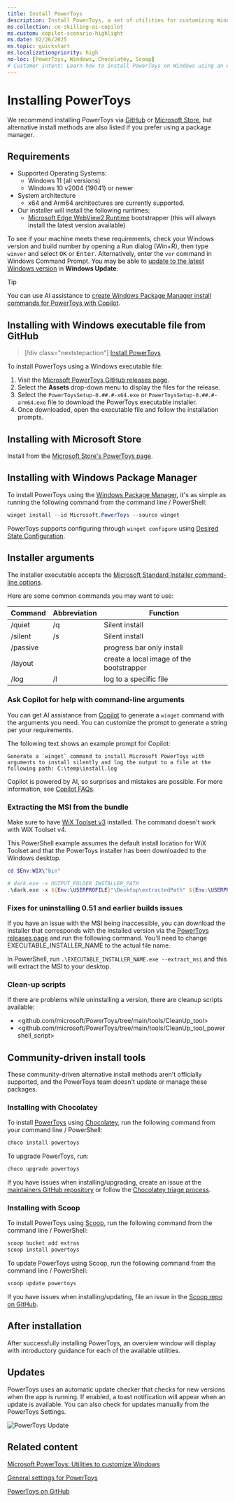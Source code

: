 ```yaml
---
title: Install PowerToys
description: Install PowerToys, a set of utilities for customizing Windows, using an executable file or package manager (WinGet, Chocolatey, Scoop).
ms.collection: ce-skilling-ai-copilot
ms.custom: copilot-scenario-highlight
ms.date: 02/26/2025
ms.topic: quickstart
ms.localizationpriority: high
no-loc: [PowerToys, Windows, Chocolatey, Scoop]
# Customer intent: Learn how to install PowerToys on Windows using an executable file or package manager.
---
```


# Installing PowerToys

We recommend installing PowerToys via [GitHub](https://aka.ms/installpowertoys) or [Microsoft Store](https://aka.ms/getPowertoys), but alternative install methods are also listed if you prefer using a package manager.

## Requirements

- Supported Operating Systems:
  - Windows 11 (all versions)
  - Windows 10 v2004 (19041) or newer
- System architecture
  - x64 and Arm64 architectures are currently supported.
- Our installer will install the following runtimes:
  - [Microsoft Edge WebView2 Runtime](https://go.microsoft.com/fwlink/p/?LinkId=2124703) bootstrapper (this will always install the latest version available)

To see if your machine meets these requirements, check your Windows version and build number by opening a Run dialog (Win+R), then type `winver` and select <kbd>OK</kbd> or <kbd>Enter</kbd>. Alternatively, enter the `ver` command in Windows Command Prompt. You may be able to [update to the latest Windows version](ms-settings:windowsupdate) in **Windows Update**.

> [!TIP]
> You can use AI assistance to [create Windows Package Manager install commands for PowerToys with Copilot](#ask-copilot-for-help-with-command-line-arguments).

## Installing with Windows executable file from GitHub

> [!div class="nextstepaction"]
> [Install PowerToys](https://aka.ms/installpowertoys)

To install PowerToys using a Windows executable file:

1. Visit the [Microsoft PowerToys GitHub releases page](https://aka.ms/installpowertoys).
2. Select the **Assets** drop-down menu to display the files for the release.
3. Select the `PowerToysSetup-0.##.#-x64.exe` or `PowerToysSetup-0.##.#-arm64.exe` file to download the PowerToys executable installer.
4. Once downloaded, open the executable file and follow the installation prompts.

## Installing with Microsoft Store

Install from the [Microsoft Store's PowerToys page](https://aka.ms/getPowertoys).

## Installing with Windows Package Manager

To install PowerToys using the [Windows Package Manager](../package-manager/winget/index.md), it's as simple as running the following command from the command line / PowerShell:

```powershell
winget install --id Microsoft.PowerToys --source winget
```

PowerToys supports configuring through `winget configure` using [Desired State Configuration](dsc-configure.md).

## Installer arguments

The installer executable accepts the [Microsoft Standard Installer command-line options](/windows/win32/msi/standard-installer-command-line-options).

Here are some common commands you may want to use:

| Command  | Abbreviation | Function     |
|----------|--------------| ------------ |
| /quiet   | /q           | Silent install |
| /silent  | /s           | Silent install |
| /passive |              | progress bar only install |
| /layout  |              | create a local image of the bootstrapper |
| /log     | /l           | log to a specific file |

### Ask Copilot for help with command-line arguments

You can get AI assistance from [Copilot](https://copilot.microsoft.com/) to generate a `winget` command with the arguments you need. You can customize the prompt to generate a string per your requirements.

The following text shows an example prompt for Copilot:

```copilot-prompt
Generate a `winget` command to install Microsoft PowerToys with arguments to install silently and log the output to a file at the following path: C:\temp\install.log
```

Copilot is powered by AI, so surprises and mistakes are possible. For more information, see [Copilot FAQs](https://www.microsoft.com/microsoft-copilot/learn/).

### Extracting the MSI from the bundle

Make sure to have [WiX Toolset v3](https://wixtoolset.org/docs/wix3) installed. The command doesn't work with WiX Toolset v4.

This PowerShell example assumes the default install location for WiX Toolset and that the PowerToys installer has been downloaded to the Windows desktop.

```powershell
cd $Env:WIX\"bin"

# dark.exe -x OUTPUT_FOLDER INSTALLER_PATH
.\dark.exe -x ${Env:\USERPROFILE}"\Desktop\extractedPath" ${Env:\USERPROFILE}"\Desktop\PowerToysSetup-0.53.0-x64.exe"
```

### Fixes for uninstalling 0.51 and earlier builds issues

If you have an issue with the MSI being inaccessible, you can download the installer that corresponds with the installed version via the [PowerToys releases page](https://github.com/microsoft/PowerToys/releases) and run the following command. You'll need to change EXECUTABLE_INSTALLER_NAME to the actual file name.

In PowerShell, run `.\EXECUTABLE_INSTALLER_NAME.exe --extract_msi` and this will extract the MSI to your desktop.

### Clean-up scripts

If there are problems while uninstalling a version, there are cleanup scripts available:

- <github.com/microsoft/PowerToys/tree/main/tools/CleanUp_tool>
- <github.com/microsoft/PowerToys/tree/main/tools/CleanUp_tool_powershell_script>

## Community-driven install tools

These community-driven alternative install methods aren't officially supported, and the PowerToys team doesn't update or manage these packages.

### Installing with Chocolatey

To install [PowerToys](https://community.chocolatey.org/packages/powertoys) using [Chocolatey](https://chocolatey.org/), run the following command from your command line / PowerShell:

```powershell
choco install powertoys
```

To upgrade PowerToys, run:

```powershell
choco upgrade powertoys
```

If you have issues when installing/upgrading, create an issue at the [maintainers GitHub repository](https://github.com/mkevenaar/chocolatey-packages/issues) or follow the [Chocolatey triage process](https://docs.chocolatey.org/en-us/community-repository/users/package-triage-process).

### Installing with Scoop

To install PowerToys using [Scoop](https://scoop.sh/), run the following command from the command line / PowerShell:

```powershell
scoop bucket add extras
scoop install powertoys
```

To update PowerToys using Scoop, run the following command from the command line / PowerShell:

```powershell
scoop update powertoys
```

If you have issues when installing/updating, file an issue in the [Scoop repo on GitHub](https://github.com/lukesampson/scoop/issues).

## After installation

After successfully installing PowerToys, an overview window will display with introductory guidance for each of the available utilities.

## Updates

PowerToys uses an automatic update checker that checks for new versions when the app is running. If enabled, a toast notification will appear when an update is available. You can also check for updates manually from the PowerToys Settings.

![PowerToys Update](../images/powertoys-updates.png)

## Related content

[Microsoft PowerToys: Utilities to customize Windows](index.md)

[General settings for PowerToys](general.md)

[PowerToys on GitHub](https://github.com/microsoft/PowerToys)
